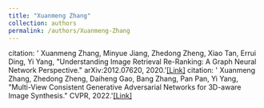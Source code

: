 ```yaml
---
title: "Xuanmeng Zhang"
collection: authors
permalink: /authors/Xuanmeng-Zhang
---
```

citation: ' Xuanmeng Zhang,  Minyue Jiang,  Zhedong Zheng,  Xiao Tan,  Errui Ding,  Yi Yang, &quot;Understanding Image Retrieval Re-Ranking: A Graph Neural Network Perspective.&quot; arXiv:2012.07620, 2020.'<a href='https://zdzheng.xyz/publication/Understa2020'>[Link]</a>
citation: ' Xuanmeng Zhang,  Zhedong Zheng,  Daiheng Gao,  Bang Zhang,  Pan Pan,  Yi Yang, &quot;Multi-View Consistent Generative Adversarial Networks for 3D-aware Image Synthesis.&quot; CVPR, 2022.'<a href='https://zdzheng.xyz/publication/Multi-Vi2022'>[Link]</a>